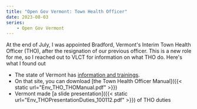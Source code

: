 ```yaml
---
title: "Open Gov Vermont: Town Health Officer"
date: 2023-08-03
series: 
    - Open Gov Vermont
---
```


At the end of July, I was appointed Bradford, Vermont's Interim Town Health Officer (THO), after the resignation of our previous officer.   This is a new role for me, so I reached out to VLCT for information on what THO do.  Here's what I found out

- The state of Vermont has [information and trainings](https://www.healthvermont.gov/environment/town-health-officers). 
- On that site, you can download [the Town Health Officer Manual]({{< static url="Env_THO_THOManual.pdf" >}})
- Vermont made [a slide presentation]({{< static url="Env_THOPresentationDuties_100112.pdf" >}}) of THO duties

